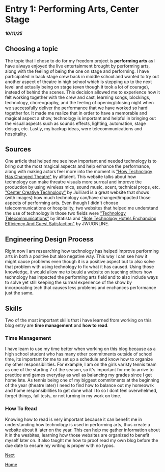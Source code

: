 # Entry 1: Performing Arts, Center Stage
##### 10/11/25

## Choosing a topic

The topic that I chose to do for my freedom project is __performing arts__ as I have always enjoyed the live entertainment brought by performing arts, along with the feeling of being the one on stage and performing. I have participated in back stage crew back in middle school and wanted to try out another aspect of theatre in high school which is stepping up to the next level and actually being on stage (even though it took a lot of courage), instead of behind the scenes. This decision allowed me to experience how it felt working together with the crew and cast, learning songs, blockings, technology, choreography, and the feeling of opening/closing night when we successfully deliver the performance that we have worked so hard together for. It made me realize that in order to have a memorable and magical aspect a show, technology is important and helpful in bringing out the visual aspects such as sounds effects, lighting, automation, stage deisgn, etc. Lastly, my backup ideas, were telecommunications and hospitality.

## Sources

One article that helped me see how important and needed technology is to bring out the most magical aspects and help enhance the performance, along with making actors feel more into the moment is ["How Technology Has Changed Theatre"](https://www.alltalent.com/article/how-technology-has-changed-the-theatre) by alltalent. This website talks about how technology can make threatre visuals more surreal and improve the production by using wireless mics, sound music, scent, technical props, etc. ["Center Creative Technology"](https://www.juilliard.edu/stage-beyond/center-creative-technology) by Juilliard is a great website that shows (with images) how much technology can/have changed/impacted those aspects of performing arts. Even though I didn't choose telecommunications or hospitality, two websites that helped me understand the use of technology in those two fields were ["Technology Telecommunications"](https://www.statista.com/markets/418/technology-telecommunications/?srsltid=AfmBOoo8tP5NQohZwbx9y0QfvupULaCcKdxw-I2l56qTmEzoUmPvNX_o) by Statista and ["Role Technology Hotels Enchancing Efficiency And Guest Satisfaction"](https://online.jwu.edu/blog/role-technology-hotels-enhancing-efficiency-and-guest-satisfaction/) by JWUONLINE.

## Engineering Design Process

Right now I am researching how technology has helped improve performing arts in both a positive but also negative way. This way I can see how it might cause problems even though it is a positive aspect but to also solve that problem with using technology to fix what it has caused. Using those knowledge, it would allow me to buuld a website on teaching others how technology has impacted the performing arts field and to also include ways to solve yet still keeping the surreal experience of the show by incorporating tech that causes less problems and enchances performance just the same.

## Skills

Two of the most important skills that i have learned from working on this blog entry are __time management__ and __how to read__.

### Time Management

I have learn to use my time better when working on this blog because as a high school student who has many other commitments outside of school time, its important for me to set up a schedule and know how to organize my other responsibilities. For example, I am on the girls varisty tennis team as one of the starting 7 of the season, so it's important for me to arrive to practice and games everyday as well as balancing my grades since I get home late. As tennis being one of my biggest commitments at the beginning of the year (theatre later) I need to find how to balance out my homeowrk and home responsibilities to get done what  I to so I dont feel overwhelmed, forget things, fail tests, or not turning in my work on time.

### How To Read

Knowing how to read is very important because it can benefit me in understanding how technology is used in performing arts, thus create a website about it later on the year. This can help me gather information about it in the wesbites, learning how those websites are organized to benefit myself later on. It also taught me how to proof read my own blog before the due date to ensure my writing is proper with no typos. 

[Next](entry02.md)

[Home](../README.md)
